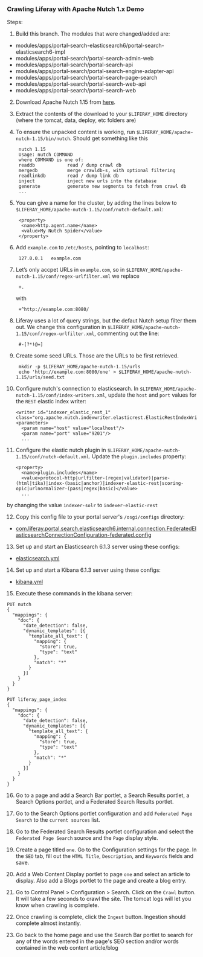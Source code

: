 ### Crawling Liferay with Apache Nutch 1.x Demo

Steps:
1. Build this branch. The modules that were changed/added are:
- modules/apps/portal-search-elasticsearch6/portal-search-elasticsearch6-impl
- modules/apps/portal-search/portal-search-admin-web
- modules/apps/portal-search/portal-search-api
- modules/apps/portal-search/portal-search-engine-adapter-api
- modules/apps/portal-search/portal-search-page-search
- modules/apps/portal-search/portal-search-web-api
- modules/apps/portal-search/portal-search-web

2. Download Apache Nutch 1.15 from [here](http://www.apache.org/dyn/closer.cgi/nutch/).

3. Extract the contents of the download to your `$LIFERAY_HOME` directory (where the tomcat, data, deploy, etc folders are)

4. To ensure the unpacked content is working, run `$LIFERAY_HOME/apache-nutch-1.15/bin/nutch`. Should get something like this

        nutch 1.15
        Usage: nutch COMMAND
        where COMMAND is one of:
        readdb            read / dump crawl db
        mergedb           merge crawldb-s, with optional filtering
        readlinkdb        read / dump link db
        inject            inject new urls into the database
        generate          generate new segments to fetch from crawl db
        ...

5. You can give a name for the cluster, by adding the lines below to `$LIFERAY_HOME/apache-nutch-1.15/conf/nutch-default.xml`:

        <property>
         <name>http.agent.name</name>
         <value>My Nutch Spider</value>
        </property>

6. Add `example.com` to `/etc/hosts`, pointing to `localhost`:

        127.0.0.1   example.com

7. Let’s only accpet URLs in `example.com`, so in `$LIFERAY_HOME/apache-nutch-1.15/conf/regex-urlfilter.xml` we replace

        +.

    with

        +^http://example.com:8080/

8. Liferay uses a lot of query strings, but the defaut Nutch setup filter them out. We change this configuration in `$LIFERAY_HOME/apache-nutch-1.15/conf/regex-urlfilter.xml`, commenting out the line:

        #-[?*!@=]

9. Create some seed URLs. Those are the URLs to be first retrieved.

        mkdir -p $LIFERAY_HOME/apache-nutch-1.15/urls
        echo 'http://example.com:8080/one' > $LIFERAY_HOME/apache-nutch-1.15/urls/seed.txt

10. Configure nutch's connection to elasticsearch. In `$LIFERAY_HOME/apache-nutch-1.15/conf/index-writers.xml`, update the `host` and `port` values for the `REST` elastic index writer:

        <writer id="indexer_elastic_rest_1" class="org.apache.nutch.indexwriter.elasticrest.ElasticRestIndexWriter">
        <parameters>
          <param name="host" value="localhost"/>
          <param name="port" value="9201"/>
          ...

11. Configure the elastic nutch plugin in `$LIFERAY_HOME/apache-nutch-1.15/conf/nutch-default.xml`. Update the `plugin.includes` property:

        <property>
          <name>plugin.includes</name>
          <value>protocol-http|urlfilter-(regex|validator)|parse-(html|tika)|index-(basic|anchor)|indexer-elastic-rest|scoring-opic|urlnormalizer-(pass|regex|basic)</value>
          ...

by changing the value `indexer-solr` to `indexer-elastic-rest`

12. Copy this config file to your portal server's `/osgi/configs` directory:
- [com.liferay.portal.search.elasticsearch6.internal.connection.FederatedElasticsearchConnectionConfiguration-federated.config](https://github.com/BryanEngler/liferay-portal/blob/federated_search/modules/apps/portal-search/portal-search-web/src/main/resources/configs/com.liferay.portal.search.elasticsearch6.internal.connection.FederatedElasticsearchConnectionConfiguration-federated.config)

13. Set up and start an Elasticsearch 6.1.3 server using these configs:
- [elasticsearch.yml](https://github.com/BryanEngler/liferay-portal/blob/federated_search/modules/apps/portal-search/portal-search-web/src/main/resources/configs/A/elasticsearch.yml)

14. Set up and start a Kibana 6.1.3 server using these configs:
- [kibana.yml](https://github.com/BryanEngler/liferay-portal/blob/federated_search/modules/apps/portal-search/portal-search-web/src/main/resources/configs/A/kibana.yml)

15. Execute these commands in the kibana server:
```
PUT nutch
{
  "mappings": {
    "doc": {
      "date_detection": false,
      "dynamic_templates": [{
        "template_all_text": {
          "mapping": {
            "store": true,
            "type": "text"
          },
          "match": "*"
        }
      }]
    }
  }
}

PUT liferay_page_index
{
  "mappings": {
    "doc": {
      "date_detection": false,
      "dynamic_templates": [{
        "template_all_text": {
          "mapping": {
            "store": true,
            "type": "text"
          },
          "match": "*"
        }
      }]
    }
  }
}
```

16. Go to a page and add a Search Bar portlet, a Search Results portlet, a Search Options portlet, and a Federated Search Results portlet.

17. Go to the Search Options portlet configuration and add `Federated Page Search` to the `current sources` list.

18. Go to the Federated Search Results portlet configuration and select the `Federated Page Search` source and the `Page` display style.

19. Create a page titled `one`. Go to the Configuration settings for the page. In the `SEO` tab, fill out the `HTML Title`, `Description`, and `Keywords` fields and save.

20. Add a Web Content Display portlet to page `one` and select an article to display. Also add a Blogs portlet to the page and create a blog entry.

21. Go to Control Panel > Configuration > Search. Click on the `Crawl` button. It will take a few seconds to crawl the site. The tomcat logs will let you know when crawling is complete.

22. Once crawling is complete, click the `Ingest` button. Ingestion should complete almost instantly.

23. Go back to the home page and use the Search Bar portlet to search for any of the words entered in the page's SEO section and/or words contained in the web content article/blog